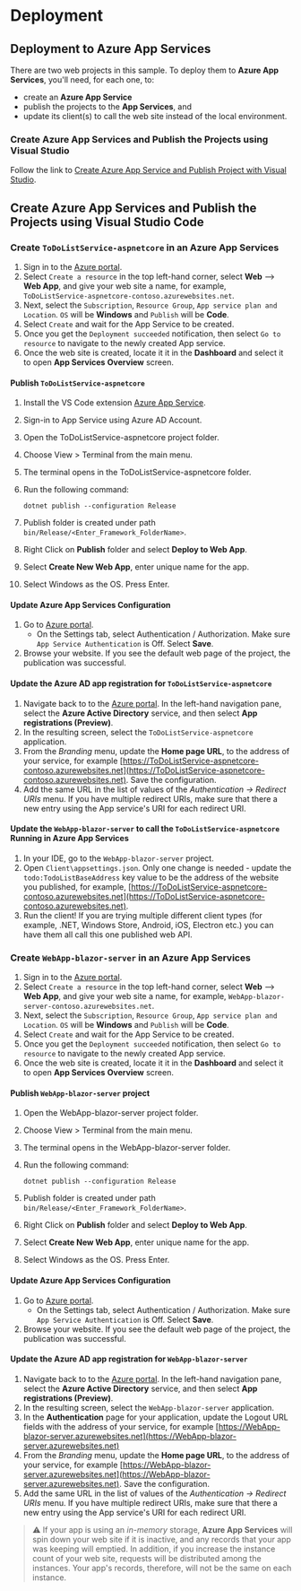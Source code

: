 # Deployment

## Deployment to Azure App Services

There are two web projects in this sample. To deploy them to **Azure App Services**, you'll need, for each one, to:

- create an **Azure App Service**
- publish the projects to the **App Services**, and
- update its client(s) to call the web site instead of the local environment.

### Create Azure App Services and Publish the Projects using Visual Studio

Follow the link to [Create Azure App Service and Publish Project with Visual Studio](https://docs.microsoft.com/visualstudio/deployment/quickstart-deploy-to-azure?view=vs-2019).

## Create Azure App Services and Publish the Projects using Visual Studio Code

### Create `ToDoListService-aspnetcore` in an Azure App Services

1. Sign in to the [Azure portal](https://portal.azure.com).
1. Select `Create a resource` in the top left-hand corner, select **Web** --> **Web App**, and give your web site a name, for example, `ToDoListService-aspnetcore-contoso.azurewebsites.net`.
1. Next, select the `Subscription`, `Resource Group`, `App service plan and Location`. `OS` will be **Windows** and `Publish` will be **Code**.
1. Select `Create` and wait for the App Service to be created.
1. Once you get the `Deployment succeeded` notification, then select `Go to resource` to navigate to the newly created App service.
1. Once the web site is created, locate it it in the **Dashboard** and select it to open **App Services** **Overview** screen.

#### Publish `ToDoListService-aspnetcore`

1. Install the VS Code extension [Azure App Service](https://marketplace.visualstudio.com/items?itemName=ms-azuretools.vscode-azureappservice).
1. Sign-in to App Service using Azure AD Account.
1. Open the ToDoListService-aspnetcore project folder.
1. Choose View > Terminal from the main menu.
1. The terminal opens in the ToDoListService-aspnetcore folder.
1. Run the following command:

    ```console
    dotnet publish --configuration Release
    ```

1. Publish folder is created under path ``bin/Release/<Enter_Framework_FolderName>``.
1. Right Click on **Publish** folder and select **Deploy to Web App**.
1. Select **Create New Web App**, enter unique name for the app.
1. Select Windows as the OS. Press Enter.

#### Update Azure App Services Configuration

1. Go to [Azure portal](https://portal.azure.com).
    - On the Settings tab, select Authentication / Authorization. Make sure `App Service Authentication` is Off. Select **Save**.
1. Browse your website. If you see the default web page of the project, the publication was successful.

#### Update the Azure AD app registration for `ToDoListService-aspnetcore`

1. Navigate back to to the [Azure portal](https://portal.azure.com).
In the left-hand navigation pane, select the **Azure Active Directory** service, and then select **App registrations (Preview)**.
1. In the resulting screen, select the `ToDoListService-aspnetcore` application.
1. From the *Branding* menu, update the **Home page URL**, to the address of your service, for example [https://ToDoListService-aspnetcore-contoso.azurewebsites.net](https://ToDoListService-aspnetcore-contoso.azurewebsites.net). Save the configuration.
1. Add the same URL in the list of values of the *Authentication -> Redirect URIs* menu. If you have multiple redirect URIs, make sure that there a new entry using the App service's URI for each redirect URI.

#### Update the `WebApp-blazor-server` to call the `ToDoListService-aspnetcore` Running in Azure App Services

1. In your IDE, go to the `WebApp-blazor-server` project.
2. Open `Client\appsettings.json`.  Only one change is needed - update the `todo:TodoListBaseAddress` key value to be the address of the website you published,
   for example, [https://ToDoListService-aspnetcore-contoso.azurewebsites.net](https://ToDoListService-aspnetcore-contoso.azurewebsites.net).
3. Run the client! If you are trying multiple different client types (for example, .NET, Windows Store, Android, iOS, Electron etc.) you can have them all call this one published web API.

### Create `WebApp-blazor-server` in an Azure App Services

1. Sign in to the [Azure portal](https://portal.azure.com).
1. Select `Create a resource` in the top left-hand corner, select **Web** --> **Web App**, and give your web site a name, for example, `WebApp-blazor-server-contoso.azurewebsites.net`.
1. Next, select the `Subscription`, `Resource Group`, `App service plan and Location`. `OS` will be **Windows** and `Publish` will be **Code**.
1. Select `Create` and wait for the App Service to be created.
1. Once you get the `Deployment succeeded` notification, then select `Go to resource` to navigate to the newly created App service.
1. Once the web site is created, locate it it in the **Dashboard** and select it to open **App Services** **Overview** screen.

#### Publish `WebApp-blazor-server` project

1. Open the WebApp-blazor-server project folder.
1. Choose View > Terminal from the main menu.
1. The terminal opens in the WebApp-blazor-server folder.
1. Run the following command:

    ```console
    dotnet publish --configuration Release
    ```

1. Publish folder is created under path ``bin/Release/<Enter_Framework_FolderName>``.
1. Right Click on **Publish** folder and select **Deploy to Web App**.
1. Select **Create New Web App**, enter unique name for the app.
1. Select Windows as the OS. Press Enter.

#### Update Azure App Services Configuration

1. Go to [Azure portal](https://portal.azure.com). 
    - On the Settings tab, select Authentication / Authorization. Make sure `App Service Authentication` is Off. Select **Save**.
1. Browse your website. If you see the default web page of the project, the publication was successful.

#### Update the Azure AD app registration for `WebApp-blazor-server`

1. Navigate back to to the [Azure portal](https://portal.azure.com).
In the left-hand navigation pane, select the **Azure Active Directory** service, and then select **App registrations (Preview)**.
1. In the resulting screen, select the `WebApp-blazor-server` application.
1. In the **Authentication** page for your application, update the Logout URL fields with the address of your service, for example [https://WebApp-blazor-server.azurewebsites.net](https://WebApp-blazor-server.azurewebsites.net)
1. From the *Branding* menu, update the **Home page URL**, to the address of your service, for example [https://WebApp-blazor-server.azurewebsites.net](https://WebApp-blazor-server.azurewebsites.net). Save the configuration.
1. Add the same URL in the list of values of the *Authentication -> Redirect URIs* menu. If you have multiple redirect URIs, make sure that there a new entry using the App service's URI for each redirect URI.

> :warning: If your app is using an *in-memory* storage, **Azure App Services** will spin down your web site if it is inactive, and any records that your app was keeping will emptied. In addition, if you increase the instance count of your web site, requests will be distributed among the instances. Your app's records, therefore, will not be the same on each instance.